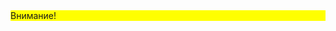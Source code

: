   <!-- <style>                                                                                                                       
    .block {                                                                                                                                                                                                                                                      
      display: flex;                                                                                                                                                                                      
      background:green;                                                                                                                                                                                      
      border-radius: 10px;                                                                                                                                                                                      
      height: 100px;                                                                                                                                                                                      
      width:100px;                                                                                                                                                                                     
      justify-content:center;                                                                                                                                                                                      
      align-items:center;                                                                                                                                                                                      
      font-family: sans-serif;                                                                                                                                                                                      
      color: white;                                                                                                                                                                                     
      transition-property: color, background, border-radius ;                                                                                                                                                                                                    
      transition-duration:2s ;                                                                                                                                                                                      
      transition-timing-function: ease-in-out;                                                                                                                                                                                      
      transition-delay: .5s;                                                                                                                                                                                      
    }                                                                                                                                                                                     
    .block:hover {                                                                                                                                                                                      
      color: black;                                                                                                                                                                                     
      border-radius: 100%;                                                                                                                                                                                      
      background:yellow ;                                                                                                                                                                                     
    }          </style>   -->
    
   



  

  
  <div style="background:yellow;">Внимание!</div>